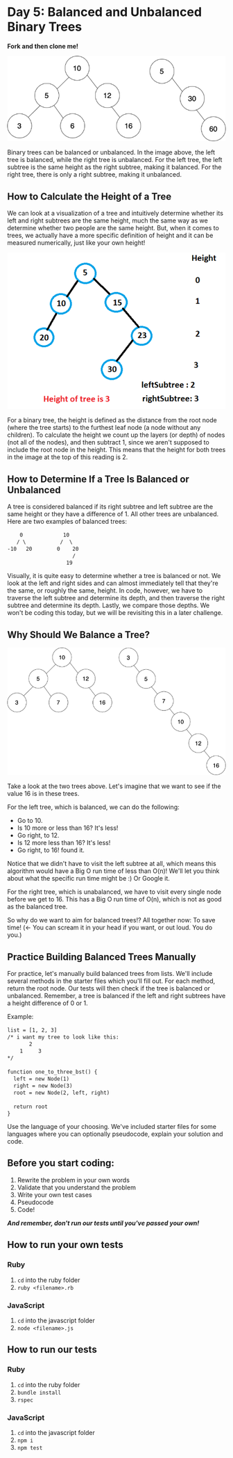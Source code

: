 # Day 5: Balanced and Unbalanced Binary Trees

**Fork and then clone me!**

![Balanced and unbalanced tree](./valid_trees.png)

Binary trees can be balanced or unbalanced. In the image above, the left tree is balanced, while the right tree is unbalanced. For the left tree, the left subtree is the same height as the right subtree, making it balanced. For the right tree, there is only a right subtree, making it unbalanced.

## How to Calculate the Height of a Tree

We can look at a visualization of a tree and intuitively determine whether its left and right subtrees are the same height, much the same way as we determine whether two people are the same height. But, when it comes to trees, we actually have a more specific definition of height and it can be measured numerically, just like your own height!

![Tree height](./tree_height.png)

For a binary tree, the height is defined as the distance from the root node (where the tree starts) to the furthest leaf node (a node without any children). To calculate the height we count up the layers (or depth) of nodes (not all of the nodes), and then subtract 1, since we aren't supposed to include the root node in the height. This means that the height for both trees in the image at the top of this reading is 2.

## How to Determine If a Tree Is Balanced or Unbalanced

A tree is considered balanced if its right subtree and left subtree are the same height or they have a difference of 1. All other trees are unbalanced. Here are two examples of balanced trees:

```
    0             10
   / \           /  \
-10   20        0    20
                     /
                   19
```

Visually, it is quite easy to determine whether a tree is balanced or not. We look at the left and right sides and can almost immediately tell that they're the same, or roughly the same, height. In code, however, we have to traverse the left subtree and determine its depth, and then traverse the right subtree and determine its depth. Lastly, we compare those depths. We won't be coding this today, but we will be revisiting this in a later challenge.

## Why Should We Balance a Tree?

![Two trees to compare](./tree_compare.png)

Take a look at the two trees above. Let's imagine that we want to see if the value 16 is in these trees. 

For the left tree, which is balanced, we can do the following:
* Go to 10. 
* Is 10 more or less than 16? It's less!
* Go right, to 12. 
* Is 12 more less than 16? It's less!
* Go right, to 16! found it.

Notice that we didn't have to visit the left subtree at all, which means this algorithm would have a Big O run time of less than O(n)! We'll let you think about what the specific run time might be :) Or Google it.

For the right tree, which is unabalanced, we have to visit every single node before we get to 16. This has a Big O run time of O(n), which is not as good as the balanced tree.

So why do we want to aim for balanced trees!? All together now: To save time! (<- You can scream it in your head if you want, or out loud. You do you.)

## Practice Building Balanced Trees Manually

For practice, let's manually build balanced trees from lists. We'll include several methods in the starter files which you'll fill out. For each method, return the root node. Our tests will then check if the tree is balanced or unbalanced. Remember, a tree is balanced if the left and right subtrees have a height difference of 0 or 1.

Example:

```
list = [1, 2, 3]
/* i want my tree to look like this:
       2
    1     3
*/

function one_to_three_bst() {
  left = new Node(1)
  right = new Node(3)
  root = new Node(2, left, right)

  return root
}
```

Use the language of your choosing. We've included starter files for some languages where you can optionally pseudocode, explain your solution and code.

## Before you start coding:

1. Rewrite the problem in your own words
2. Validate that you understand the problem
3. Write your own test cases
4. Pseudocode
5. Code!

**_And remember, don't run our tests until you've passed your own!_**

## How to run your own tests

### Ruby

1. `cd` into the ruby folder
2. `ruby <filename>.rb`

### JavaScript

1. `cd` into the javascript folder
2. `node <filename>.js`

## How to run our tests

### Ruby

1. `cd` into the ruby folder
2. `bundle install`
3. `rspec`

### JavaScript

1. `cd` into the javascript folder
2. `npm i`
3. `npm test`
